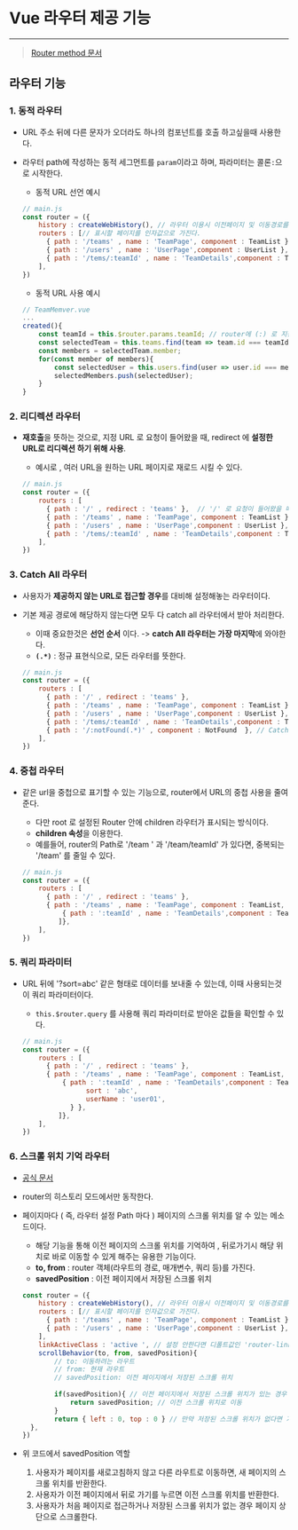 # Vue 라우터 제공 기능

---

>[Router method 문서](https://developer.mozilla.org/en-US/docs/Web/API/History)

## 라우터 기능

### 1. 동적 라우터

- URL 주소 뒤에 다른 문자가 오더라도 하나의 컴포넌트를 호출 하고싶을때 사용한다. 

- 라우터 path에 작성하는 동적 세그먼트를 `param`이라고 하며, 파라미터는 콜론`:`으로 시작한다.

  - 동적 URL 선언 예시 

  ```js
  // main.js
  const router = ({
      history : createWebHistory(), // 라우터 이용시 이전페이지 및 이동경로를 알 수 있다. 
      routers : [// 표시할 페이지를 인자값으로 가진다. 
  		{ path : '/teams' , name : 'TeamPage', component : TeamList }, 
  		{ path : '/users' , name : 'UserPage',component : UserList }, 
  		{ path : '/tems/:teamId' , name : 'TeamDetails',component : TeamMember  }, // 동적 URL을 통해 TeamMember 컴포넌트를 호출한다. 	
      ],  
  })
  ```

  -  동적 URL 사용 예시 

  ```js
  // TeamMemver.vue 
  ...
  created(){
      const teamId = this.$router.params.teamId; // router에 (:) 로 지정된 param 중에 teamId 부분의 URL 값을 teamId 로 인식한다. -> 즉, URL 로 넘어온 /teams/t1 중 t1 이 변수에 저장된다. 
      const selectedTeam = this.teams.find(team => team.id === teamId ) // teams 배열에서 team 정보 찾기 
      const members = selectedTeam.member;
      for(const member of members){
          const selectedUser = this.users.find(user => user.id === member);
          selectedMembers.push(selectedUser);
      }
  }
  ```

### 2. 리디렉션 라우터 

- **재호출**을 뜻하는 것으로, 지정 URL 로 요청이 들어왔을 때, redirect 에 **설정한 URL로 리디렉션 하기 위해 사용**.

  - 예시로 , 여러 URL을 원하는 URL 페이지로 재로드 시킬 수 있다. 

  ```js
  // main.js
  const router = ({
      routers : [
  		{ path : '/' , redirect : 'teams' },  // '/' 로 요청이 들어왔을 때, /teams URL로 리디렉션해 컴포넌트를 표시한다. 
  		{ path : '/teams' , name : 'TeamPage', component : TeamList }, 
  		{ path : '/users' , name : 'UserPage',component : UserList }, 
  		{ path : '/tems/:teamId' , name : 'TeamDetails',component : TeamMember  }, 
      ],  
  })
  ```

### 3. Catch All 라우터 

- 사용자가 **제공하지 않는 URL로 접근할 경우**를 대비해 설정해놓는 라우터이다. 

- 기본 제공 경로에 해당하지 않는다면 모두 다 catch all 라우터에서 받아 처리한다. 

  - 이때 중요한것은 **선언 순서** 이다. -> **catch All 라우터는 가장 마지막**에 와야한다. 
  - **`(.*)`** : 정규 표현식으로, 모든 라우터를 뜻한다. 

  ```js
  // main.js
  const router = ({
      routers : [
  		{ path : '/' , redirect : 'teams' }, 
  		{ path : '/teams' , name : 'TeamPage', component : TeamList }, 
  		{ path : '/users' , name : 'UserPage',component : UserList }, 
  		{ path : '/tems/:teamId' , name : 'TeamDetails',component : TeamMember  }, 
  		{ path : '/:notFound(.*)' , component : NotFound  }, // Catch All 라우터로, 가장 마지막에 선언되야한다. 
      ],  
  })
  ```

### 4. 중첩 라우터 

- 같은 url을 중첩으로 표기할 수 있는 기능으로, router에서 URL의 중첩 사용을 줄여준다. 

  - 다만 root 로 설정된 Router 안에 children 라우터가 표시되는 방식이다. 
  - **children 속성**을 이용한다. 
  - 예를들어, router의 Path로 '/team ' 과 '/team/teamId' 가 있다면, 중복되는 '/team' 를 줄일 수 있다. 

  ```js
  // main.js
  const router = ({
      routers : [
  		{ path : '/' , redirect : 'teams' }, 
  		{ path : '/teams' , name : 'TeamPage', component : TeamList, children : [ // children으로 하위 path 지정 가능 
           	{ path : ':teamId' , name : 'TeamDetails',component : TeamMember  }, // '/tems/:teamId' 의 호출과 같다. 다만 TeamList 컴포넌트 안에 TeamMember 가 표시되는 방식으로 동작한다. 
           ]}, 
      ],  
  })
  ```


### 5. 쿼리 파라미터 

- URL 뒤에 '?sort=abc' 같은 형태로 데이터를 보내줄 수 있는데, 이때 사용되는것이 쿼리 파라미터이다. 

  - `this.$router.query` 를 사용해 쿼리 파라미터로 받아온 값들을 확인할 수 있다. 

  ```js
  // main.js
  const router = ({
      routers : [
  		{ path : '/' , redirect : 'teams' }, 
  		{ path : '/teams' , name : 'TeamPage', component : TeamList, children : [ 
           	{ path : ':teamId' , name : 'TeamDetails',component : TeamMember, query : { //해당 URL의 쿼리로 sort와 userName을 내려줄 수 있다.
                  sort : 'abc',
                  userName : 'user01',
              } }, 
           ]}, 
      ],  
  })
  ```

### 6. 스크롤 위치 기억 라우터 

- [공식 문서](https://router.vuejs.org/guide/advanced/scroll-behavior.html)

- router의 히스토리 모드에서만 동작한다. 

- 페이지마다 ( 즉, 라우터 설정 Path 마다 ) 페이지의 스크롤 위치를 알 수 있는 메소드이다. 

  - 해당 기능을 통해 이전 페이지의 스크롤 위치를 기억하여 , 뒤로가기시 해당 위치로 바로 이동할 수 있게 해주는 유용한 기능이다.
  - **to, from** : router 객체(라우트의 경로, 매개변수, 쿼리 등)를 가진다. 
  - **savedPosition**  : 이전 페이지에서 저장된 스크롤 위치

  ```js
  const router = ({
      history : createWebHistory(), // 라우터 이용시 이전페이지 및 이동경로를 알 수 있다. 
      routers : [// 표시할 페이지를 인자값으로 가진다. 
  		{ path : '/teams' , name : 'TeamPage', component : TeamList }, 
  		{ path : '/users' , name : 'UserPage',component : UserList }, 
      ],  
      linkActiveClass : 'active ', // 설정 안한다면 디폴트값인 'router-link-active' 로 설정된다. 
      scrollBehavior(to, from, savedPosition){
          // to: 이동하려는 라우트
          // from: 현재 라우트
          // savedPosition: 이전 페이지에서 저장된 스크롤 위치
          
          if(savedPosition){ // 이전 페이지에서 저장된 스크롤 위치가 있는 경우
              return savedPosition; // 이전 스크롤 위치로 이동
          }
          return { left : 0, top : 0 } // 만약 저장된 스크롤 위치가 없다면 가장 위쪽인 0,0 으로 이동
  	},
  })
  ```

- 위 코드에서 savedPosition 역할

  1. 사용자가 페이지를 새로고침하지 않고 다른 라우트로 이동하면, 새 페이지의 스크롤 위치를 반환한다. 
  2. 사용자가 이전 페이지에서 뒤로 가기를 누르면 이전 스크롤 위치를 반환한다. 
  3. 사용자가 처음 페이지로 접근하거나 저장된 스크롤 위치가 없는 경우 페이지 상단으로 스크롤한다. 

